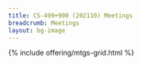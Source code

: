 ```yaml
---
title: CS-499+900 (202110) Meetings
breadcrumb: Meetings
layout: bg-image
---
```

{% include offering/mtgs-grid.html %}
